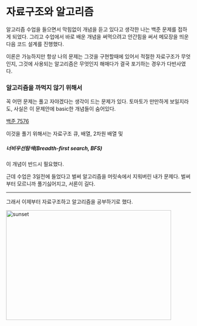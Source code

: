 # 자료구조와 알고리즘 

알고리즘 수업을 들으면서 막힘없이 개념을 듣고 있다고 생각한 나는 
백준 문제를 접하게 되었다. 그리고 수업에서 바로 배운 개념을 써먹으려고 
안간힘을 써서 메모장을 띄운다음 코드 설계를 진행했다. 

이론은 가능하지만 항상 나의 문제는 그것을 구현할때에 있어서 
적절한 자료구조가 무엇인지, 그것에 사용되는 알고리즘은 무엇인지 
해매다가 결국 포기하는 경우가 다반사였다.



### 알고리즘을 까먹지 않기 위해서 

꼭 어떤 문제는 풀고 자야겠다는 생각이 드는 문제가 있다.
토마토가 만만하게 보일지라도, 사실은 이 문제안에 basic한 개념들이 숨어있다.

[백준 7576](https://www.acmicpc.net/problem/7576, "google link")


이것을 풀기 위해서는 자료구조 큐, 배열, 2차원 배열 및 

#####  너비우선탐색(Breadth-first search, BFS) 

이 개념이 반드시 필요했다.

근데 수업은 3일전에 들었다고 벌써 알고리즘을 머릿속에서 지워버린 내가 문제다.
벌써부터 모르니까 풀기싫어지고, 서론이 길다.
* * * 
그래서 이제부터 자료구조하고 알고리즘을 공부하기로 했다.

<img src="C:\Users\82109\Downloads\sunset-1373171.jpg" width="450px" height="300px" title="나의 다짐" alt="sunset"></img><br/>


